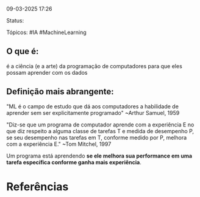 09-03-2025 17:26

Status:

Tópicos:  #IA  #MachineLearning 

## O que é:
é a ciência (e a arte) da programação de computadores para que eles possam aprender com os dados

## Definição mais abrangente:
"ML é o campo de estudo que dá aos computadores a habilidade de aprender sem ser explicitamente programado"
	~Arthur Samuel, 1959

"Diz-se que um programa de computador aprende com a experiência E no que diz respeito a alguma classe de tarefas T e medida de desempenho P, se seu desempenho nas tarefas em T, conforme medido por P, melhora com a experiência E."
	~Tom Mitchel, 1997

Um programa está aprendendo **se ele melhora sua performance em uma tarefa específica conforme ganha mais experiência**.

# Referências